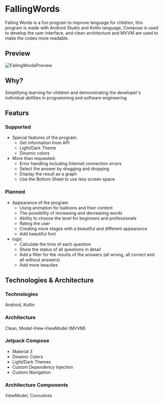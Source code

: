# FallingWords
Falling Words is a fun program to improve language for children, this program is made with Android Studio and Kotlin language, Compose is used to develop the user interface, and clean architecture and MVVM are used to make the codes more readable.

## Preview
![FallingWordsPreview](https://github.com/GoudarziDeveloper/FallingWords/assets/81271344/dc4c7893-ed6e-4ea9-a222-15a4785925c8)

## Why?
Simplifying learning for children and demonstrating the developer's individual abilities in programming and software engineering

## Featurs

### Supported
* Special features of the program:
  * Get information from API
  * Light/Dark Theme
  * Dinamic colors
* More than requested:
  * Error handling including Internet connection errors
  * Select the answer by dragging and dropping
  * Display the result as a graph
  * Use the ‌Bottom Sheet to use less screen space
### Planned
* Appearance of the program
  * Using animation for balloons and their content
  * The possibility of increasing and decreasing words
  * Ability to choose the level for beginners and professionals
  * Rating the user
  * Creating more stages with a beautiful and different appearance
  * Add beautiful font
* logic
  * Calculate the time of each question
  * Show the status of all questions in detail
  * Add a filter for the results of the answers (all wrong, all correct and all without answers)
  * Add more beauties
    
## Technologies & Architecture    
### Technologies
  Android, Kotlin
  

### Architecture
  Clean, Model-View-ViewModel (MVVM)
  
### Jetpack Compose
  * Material 3
  * Dinamic Colors
  * Light/Dark Themes
  * Custom Dependency Injection
  * Custom Navigation

### Architecture Components

  ViewModel, Coroutines
